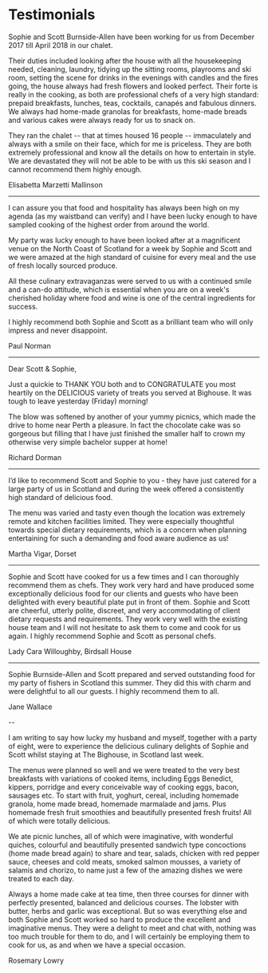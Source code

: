 # Testimonials

Sophie and Scott Burnside-Allen have been working for us from December 2017 till April 2018 in our chalet.

Their duties included looking after the house with all the housekeeping needed, cleaning, laundry, tidying up the sitting rooms, playrooms and ski room, setting the scene for drinks in the evenings with candles and the fires going, the house always had fresh flowers and looked perfect. Their forte is really in the cooking, as both are professional chefs of a very high standard: prepaid breakfasts, lunches, teas, cocktails, canapés and fabulous dinners. We always had home-made granolas for breakfasts, home-made breads and various cakes were always ready for us to snack on.

They ran the chalet -- that at times housed 16 people -- immaculately and always with a smile on their face, which for me is priceless. They are both extremely professional and know all the details on how to entertain in style. We are devastated they will not be able to be with us this ski season and I cannot recommend them highly enough.

Elisabetta Marzetti Mallinson

---

I can assure you that food and hospitality has always been high on my agenda (as my waistband can verify) and I have been lucky enough to have sampled cooking of the highest order from around the world.

My party was lucky enough to have been looked after at a magnificent venue on the North Coast of Scotland for a week by Sophie and Scott and we were amazed at the high standard of cuisine for every meal and the use of fresh locally sourced produce.

All these culinary extravaganzas were served to us with a continued smile and a can-do attitude, which is essential when you are on a week's cherished holiday where food and wine is one of the central ingredients for success.

I highly recommend both Sophie and Scott as a brilliant team who will only impress and never disappoint.

Paul Norman

---

Dear Scott & Sophie,

Just a quickie to THANK YOU both and to CONGRATULATE you most heartily on the DELICIOUS variety of treats you served at Bighouse. It was tough to leave yesterday (Friday) morning! 

The blow was softened by another of your yummy picnics, which made the drive to home near Perth a pleasure. In fact the chocolate cake was so gorgeous but filling that I have just finished the smaller half to crown my otherwise very simple bachelor supper at home!

Richard Dorman

---

I’d like to recommend Scott and Sophie to you - they have just catered for a large party of us in Scotland and during the week offered a consistently high standard of delicious food. 

The menu was varied and tasty even though the location was extremely remote and kitchen facilities limited. They were especially thoughtful towards special dietary requirements, which is a concern when planning entertaining for such a demanding and food aware audience as us!

Martha Vigar, Dorset

---

Sophie and Scott have cooked for us a few times and I can thoroughly recommend them as chefs. They work very hard and have produced some exceptionally delicious food for our clients and guests who have been delighted with every beautiful plate put in front of them. Sophie and Scott are cheerful, utterly polite, discreet, and very accommodating of client dietary requests and requirements. They work very well with the existing house team and I will not hesitate to ask them to come and cook for us again. I highly recommend Sophie and Scott as personal chefs.

Lady Cara Willoughby, Birdsall House

---

Sophie Burnside-Allen and Scott prepared and served outstanding food for my party of fishers in Scotland this summer. They did this with charm and were delightful to all our guests. I highly recommend them to all.

Jane Wallace

--

I am writing to say how lucky my husband and myself, together with a party of eight, were to experience the delicious culinary delights of Sophie and Scott whilst staying at The Bighouse, in Scotland last week.

The menus were planned so well and we were treated to the very best breakfasts with variations of cooked items, including Eggs Benedict, kippers, porridge and every conceivable way of cooking eggs, bacon, sausages etc. To start with fruit, yoghurt, cereal, including homemade granola, home made bread, homemade marmalade and jams. Plus homemade fresh fruit smoothies and beautifully presented fresh fruits! All of which were totally delicious.

We ate picnic lunches, all of which were imaginative, with wonderful quiches, colourful and beautifully presented sandwich type concoctions (home made bread again) to share and tear, salads, chicken with red pepper sauce, cheeses and cold meats, smoked salmon mousses, a variety of salamis and chorizo, to name just a few of the amazing dishes we were treated to each day.

Always a home made cake at tea time, then three courses for dinner with perfectly presented, balanced and delicious courses. The lobster with butter, herbs and garlic was exceptional. But so was everything else and both Sophie and Scott worked so hard to produce the excellent and imaginative menus. They were a delight to meet and chat with, nothing was too much trouble for them to do, and I will certainly be employing them to cook for us, as and when we have a special occasion. 

Rosemary Lowry